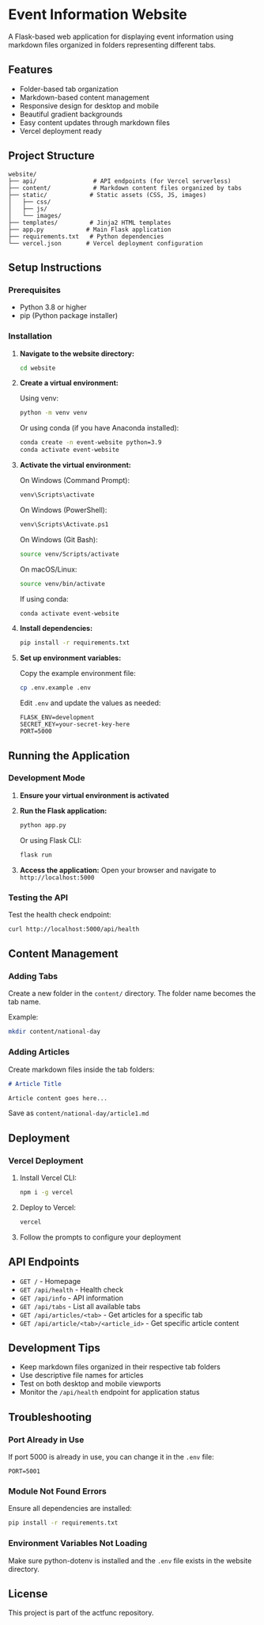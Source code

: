 # Event Information Website

A Flask-based web application for displaying event information using markdown files organized in folders representing different tabs.

## Features

- Folder-based tab organization
- Markdown-based content management
- Responsive design for desktop and mobile
- Beautiful gradient backgrounds
- Easy content updates through markdown files
- Vercel deployment ready

## Project Structure

```
website/
├── api/                # API endpoints (for Vercel serverless)
├── content/            # Markdown content files organized by tabs
├── static/            # Static assets (CSS, JS, images)
│   ├── css/
│   ├── js/
│   └── images/
├── templates/         # Jinja2 HTML templates
├── app.py            # Main Flask application
├── requirements.txt   # Python dependencies
└── vercel.json       # Vercel deployment configuration
```

## Setup Instructions

### Prerequisites

- Python 3.8 or higher
- pip (Python package installer)

### Installation

1. **Navigate to the website directory:**
   ```bash
   cd website
   ```

2. **Create a virtual environment:**

   Using venv:
   ```bash
   python -m venv venv
   ```

   Or using conda (if you have Anaconda installed):
   ```bash
   conda create -n event-website python=3.9
   conda activate event-website
   ```

3. **Activate the virtual environment:**

   On Windows (Command Prompt):
   ```bash
   venv\Scripts\activate
   ```

   On Windows (PowerShell):
   ```bash
   venv\Scripts\Activate.ps1
   ```

   On Windows (Git Bash):
   ```bash
   source venv/Scripts/activate
   ```

   On macOS/Linux:
   ```bash
   source venv/bin/activate
   ```

   If using conda:
   ```bash
   conda activate event-website
   ```

4. **Install dependencies:**
   ```bash
   pip install -r requirements.txt
   ```

5. **Set up environment variables:**

   Copy the example environment file:
   ```bash
   cp .env.example .env
   ```

   Edit `.env` and update the values as needed:
   ```
   FLASK_ENV=development
   SECRET_KEY=your-secret-key-here
   PORT=5000
   ```

## Running the Application

### Development Mode

1. **Ensure your virtual environment is activated**

2. **Run the Flask application:**
   ```bash
   python app.py
   ```

   Or using Flask CLI:
   ```bash
   flask run
   ```

3. **Access the application:**
   Open your browser and navigate to `http://localhost:5000`

### Testing the API

Test the health check endpoint:
```bash
curl http://localhost:5000/api/health
```

## Content Management

### Adding Tabs

Create a new folder in the `content/` directory. The folder name becomes the tab name.

Example:
```bash
mkdir content/national-day
```

### Adding Articles

Create markdown files inside the tab folders:

```markdown
# Article Title

Article content goes here...
```

Save as `content/national-day/article1.md`

## Deployment

### Vercel Deployment

1. Install Vercel CLI:
   ```bash
   npm i -g vercel
   ```

2. Deploy to Vercel:
   ```bash
   vercel
   ```

3. Follow the prompts to configure your deployment

## API Endpoints

- `GET /` - Homepage
- `GET /api/health` - Health check
- `GET /api/info` - API information
- `GET /api/tabs` - List all available tabs
- `GET /api/articles/<tab>` - Get articles for a specific tab
- `GET /api/article/<tab>/<article_id>` - Get specific article content

## Development Tips

- Keep markdown files organized in their respective tab folders
- Use descriptive file names for articles
- Test on both desktop and mobile viewports
- Monitor the `/api/health` endpoint for application status

## Troubleshooting

### Port Already in Use

If port 5000 is already in use, you can change it in the `.env` file:
```
PORT=5001
```

### Module Not Found Errors

Ensure all dependencies are installed:
```bash
pip install -r requirements.txt
```

### Environment Variables Not Loading

Make sure python-dotenv is installed and the `.env` file exists in the website directory.

## License

This project is part of the actfunc repository.

